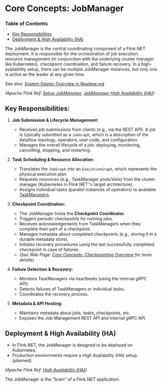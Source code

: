 # Core Concepts: JobManager

### Table of Contents
- [Key Responsibilities](#key-responsibilities)
- [Deployment & High Availability (HA)](#deployment--high-availability-ha)

The JobManager is the central coordinating component of a Flink.NET deployment. It is responsible for the orchestration of job execution, resource management (in conjunction with the underlying cluster manager like Kubernetes), checkpoint coordination, and failure recovery. In a high-availability setup, there can be multiple JobManager instances, but only one is active as the leader at any given time.

See also: [System Design Overview in Readme.md](../../../Readme.md#system-design-overview)

*(Apache Flink Ref: [Setup JobManager](https://nightlies.apache.org/flink/flink-docs-release-1.17/docs/deployment/memory/mem_setup_jobmanager/), [JobManager High Availability (HA)](https://nightlies.apache.org/flink/flink-docs-master/docs/deployment/ha/overview/))*

## Key Responsibilities:

1.  **Job Submission & Lifecycle Management:**
    *   Receives job submissions from clients (e.g., via the REST API). A job is typically submitted as a `JobGraph`, which is a description of the dataflow topology, operators, user code, and configuration.
    *   Manages the overall lifecycle of a job: deploying, monitoring, cancelling, stopping, and restarting.

2.  **Task Scheduling & Resource Allocation:**
    *   Translates the `JobGraph` into an `ExecutionGraph`, which represents the physical execution plan.
    *   Requests resources (e.g., TaskManager pods/slots) from the cluster manager (Kubernetes in Flink.NET''s target architecture).
    *   Assigns individual tasks (parallel instances of operators) to available [TaskManagers](./Core-Concepts-TaskManager.md).

3.  **Checkpoint Coordination:**
    *   The JobManager hosts the **Checkpoint Coordinator**.
    *   Triggers periodic checkpoints for running jobs.
    *   Receives acknowledgements from TaskManagers when they complete their part of a checkpoint.
    *   Manages metadata about completed checkpoints (e.g., storing it in a durable metadata store).
    *   Initiates recovery procedures using the last successfully completed checkpoint in case of failures.
    *   *(See Wiki Page: [Core Concepts: Checkpointing Overview](./Core-Concepts-Checkpointing-Overview.md) for more details)*

4.  **Failure Detection & Recovery:**
    *   Monitors TaskManagers via heartbeats (using the internal gRPC API).
    *   Detects failures of TaskManagers or individual tasks.
    *   Coordinates the recovery process.

5.  **Metadata & API Hosting:**
    *   Maintains metadata about jobs, tasks, checkpoints, etc.
    *   Exposes the Job Management REST API and Internal gRPC API.

## Deployment & High Availability (HA)

*   In Flink.NET, the JobManager is designed to be deployed on Kubernetes.
*   Production environments require a High Availability (HA) setup (planned).

*(Apache Flink Ref: [High Availability (HA)](https://nightlies.apache.org/flink/flink-docs-stable/docs/deployment/ha/))*

The JobManager is the "brain" of a Flink.NET application.
